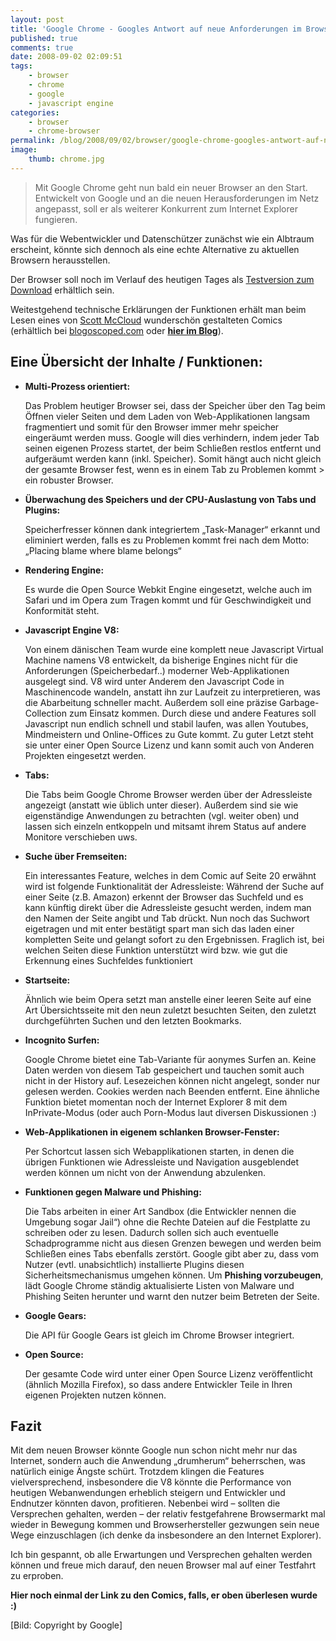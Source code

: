 ```yaml
---
layout: post
title: 'Google Chrome - Googles Antwort auf neue Anforderungen im Browsermarkt'
published: true
comments: true
date: 2008-09-02 02:09:51
tags:
    - browser
    - chrome
    - google
    - javascript engine
categories:
    - browser
    - chrome-browser
permalink: /blog/2008/09/02/browser/google-chrome-googles-antwort-auf-neue-anforderungen-im-browsermarkt
image:
    thumb: chrome.jpg
---
```

> Mit Google Chrome geht nun bald ein neuer Browser an den Start. Entwickelt von Google und an die neuen Herausforderungen im Netz angepasst, soll er als weiterer Konkurrent zum Internet Explorer fungieren.



Was für die Webentwickler und Datenschützer zunächst wie ein Albtraum erscheint, könnte sich dennoch als eine echte Alternative zu aktuellen Browsern herausstellen.

Der Browser soll noch im Verlauf des heutigen Tages als [Testversion zum Download][1] erhältlich sein.

Weitestgehend technische Erklärungen der Funktionen erhält man beim Lesen eines von [Scott McCloud][2] wunderschön gestalteten Comics (erhältlich bei [blogoscoped.com][3] oder **[hier im Blog][4]**).

## Eine Übersicht der Inhalte / Funktionen:



  * **Multi-Prozess orientiert:**
  
    Das Problem heutiger Browser sei, dass der Speicher über den Tag beim Öffnen vieler Seiten und dem Laden von Web-Applikationen langsam fragmentiert und somit für den Browser immer mehr speicher eingeräumt werden muss. Google will dies verhindern, indem jeder Tab seinen eigenen Prozess startet, der beim Schließen restlos entfernt und aufgeräumt werden kann (inkl. Speicher). Somit hängt auch nicht gleich der gesamte Browser fest, wenn es in einem Tab zu Problemen kommt > ein robuster Browser. 
  * **Überwachung des Speichers und der CPU-Auslastung von Tabs und Plugins:** 
  
    
  
    Speicherfresser können dank integriertem &#8222;Task-Manager&#8220; erkannt und eliminiert werden, falls es zu Problemen kommt frei nach dem Motto: &#8222;Placing blame where blame belongs&#8220; 
  * **Rendering Engine:**
  
    Es wurde die Open Source Webkit Engine eingesetzt, welche auch im Safari und im Opera zum Tragen kommt und für Geschwindigkeit und Konformität steht. 
  * **Javascript Engine V8:**
  
    Von einem dänischen Team wurde eine komplett neue Javascript Virtual Machine namens V8 entwickelt, da bisherige Engines nicht für die Anforderungen (Speicherbedarf..) moderner Web-Applikationen ausgelegt sind. V8 wird unter Anderem den Javascript Code in Maschinencode wandeln, anstatt ihn zur Laufzeit zu interpretieren, was die Abarbeitung schneller macht. Außerdem soll eine präzise Garbage-Collection zum Einsatz kommen. Durch diese und andere Features soll Javascript nun endlich schnell und stabil laufen, was allen Youtubes, Mindmeistern und Online-Offices zu Gute kommt. Zu guter Letzt steht sie unter einer Open Source Lizenz und kann somit auch von Anderen Projekten eingesetzt werden.
  * **Tabs:**
  
    
  
    Die Tabs beim Google Chrome Browser werden über der Adressleiste angezeigt (anstatt wie üblich unter dieser). Außerdem sind sie wie eigenständige Anwendungen zu betrachten (vgl. weiter oben) und lassen sich einzeln entkoppeln und mitsamt ihrem Status auf andere Monitore verschieben uws.
  * **Suche über Fremseiten:**
  
    Ein interessantes Feature, welches in dem Comic auf Seite 20 erwähnt wird ist folgende Funktionalität der Adressleiste: Während der Suche auf einer Seite (z.B. Amazon) erkennt der Browser das Suchfeld und es kann künftig direkt über die Adressleiste gesucht werden, indem man den Namen der Seite angibt und Tab drückt. Nun noch das Suchwort eigetragen und mit enter bestätigt spart man sich das laden einer kompletten Seite und gelangt sofort zu den Ergebnissen. Fraglich ist, bei welchen Seiten diese Funktion unterstützt wird bzw. wie gut die Erkennung eines Suchfeldes funktioniert
  * **Startseite:**
  
    Ähnlich wie beim Opera setzt man anstelle einer leeren Seite auf eine Art Übersichtsseite mit den neun zuletzt besuchten Seiten, den zuletzt durchgeführten Suchen und den letzten Bookmarks.
  * **Incognito Surfen:**
  
    Google Chrome bietet eine Tab-Variante für aonymes Surfen an. Keine Daten werden von diesem Tab gespeichert und tauchen somit auch nicht in der History auf. Lesezeichen können nicht angelegt, sonder nur gelesen werden. Cookies werden nach Beenden entfernt. Eine ähnliche Funktion bietet momentan noch der Internet Explorer 8 mit dem InPrivate-Modus (oder auch Porn-Modus laut diversen Diskussionen :)
  * **Web-Applikationen in eigenem schlanken Browser-Fenster:**
  
    Per Schortcut lassen sich Webapplikationen starten, in denen die übrigen Funktionen wie Adressleiste und Navigation ausgeblendet werden können um nicht von der Anwendung abzulenken.
  * **Funktionen gegen Malware und Phishing:**
  
    Die Tabs arbeiten in einer Art Sandbox (die Entwickler nennen die Umgebung sogar Jail&#8220;) ohne die Rechte Dateien auf die Festplatte zu schreiben oder zu lesen. Dadurch sollen sich auch eventuelle Schadprogramme nicht aus diesen Grenzen bewegen und werden beim Schließen eines Tabs ebenfalls zerstört. Google gibt aber zu, dass vom Nutzer (evtl. unabsichtlich) installierte Plugins diesen Sicherheitsmechanismus umgehen können. Um **Phishing vorzubeugen**, lädt Google Chrome ständig aktualisierte Listen von Malware und Phishing Seiten herunter und warnt den nutzer beim Betreten der Seite.
  * **Google Gears:**
  
    Die API für Google Gears ist gleich im Chrome Browser integriert.
  * **Open Source:**
  
    Der gesamte Code wird unter einer Open Source Lizenz veröffentlicht (ähnlich Mozilla Firefox), so dass andere Entwickler Teile in Ihren eigenen Projekten nutzen können.

## Fazit

Mit dem neuen Browser könnte Google nun schon nicht mehr nur das Internet, sondern auch die Anwendung &#8222;drumherum&#8220; beherrschen, was natürlich einige Ängste schürt. Trotzdem klingen die Features vielversprechend, insbesondere die V8 könnte die Performance von heutigen Webanwendungen erheblich steigern und Entwickler und Endnutzer könnten davon‚ profitieren. Nebenbei wird &#8211; sollten die Versprechen gehalten‚ werden &#8211; der relativ festgefahrene Browsermarkt mal wieder in Bewegung kommen und Browserhersteller gezwungen sein neue Wege einzuschlagen (ich denke da insbesondere an den Internet Explorer).

Ich bin gespannt, ob alle Erwartungen und Versprechen gehalten werden können und freue mich darauf, den neuen Browser mal auf einer Testfahrt zu erproben.

**Hier noch einmal der Link zu den Comics, falls‚ er oben überlesen wurde :)**
  
[][5]
  
[Bild: Copyright by Google]

 [1]: http://www.google.com/chrome "Testversion des google Chrome Browsers von google.com/chrome herunterladen"
 [2]: http://www.scottmccloud.com/ "Portfolio von von Scott Mc Cloud auf scottmccloud.com besuchen"
 [3]: http://blogoscoped.com/google-chrome "funktionen des neuen Google Chrome Browsers im comic-format auf blogoscoped.com lesen"
 [4]: http://mediavrog.net/blog/2008/09/02/browser/google-chrome-comic/ "Google Chrome Comic auf mediavrog.net lesen"
 [5]: http://mediavrog.net/blog/2008/09/02/browser/google-chrome-comic/ "Comic zu Google Chrome auf mediavrog.net lesen"